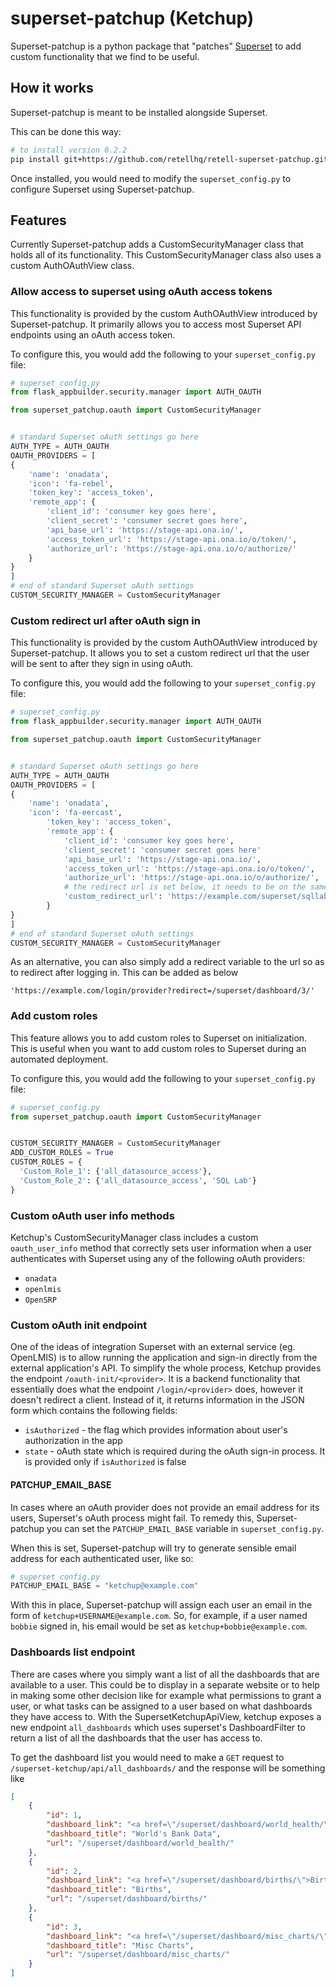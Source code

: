 # superset-patchup (Ketchup)

Superset-patchup is a python package that "patches" [Superset](https://superset.incubator.apache.org/) to add custom functionality that we find to be useful.

## How it works

Superset-patchup is meant to be installed alongside Superset.

This can be done this way:

```sh
# to install version 0.2.2
pip install git+https://github.com/retellhq/retell-superset-patchup.git@v0.2.2
```

Once installed, you would need to modify the `superset_config.py` to configure Superset using Superset-patchup.

## Features

Currently Superset-patchup adds a CustomSecurityManager class that holds all of its functionality.  This CustomSecurityManager class also uses a custom AuthOAuthView class.

### Allow access to superset using oAuth access tokens

This functionality is provided by the custom AuthOAuthView introduced by Superset-patchup.  It primarily allows you to access most Superset API endpoints using an oAuth access token.

To configure this, you would add the following to your `superset_config.py` file:

```python
# superset_config.py
from flask_appbuilder.security.manager import AUTH_OAUTH

from superset_patchup.oauth import CustomSecurityManager


# standard Superset oAuth settings go here
AUTH_TYPE = AUTH_OAUTH
OAUTH_PROVIDERS = [
{
    'name': 'onadata',
    'icon': 'fa-rebel',
    'token_key': 'access_token',
    'remote_app': {
        'client_id': 'consumer key goes here',
        'client_secret': 'consumer secret goes here',
        'api_base_url': 'https://stage-api.ona.io/',
        'access_token_url': 'https://stage-api.ona.io/o/token/',
        'authorize_url': 'https://stage-api.ona.io/o/authorize/'
    }
}
]
# end of standard Superset oAuth settings
CUSTOM_SECURITY_MANAGER = CustomSecurityManager
```

### Custom redirect url after oAuth sign in

This functionality is provided by the custom AuthOAuthView introduced by Superset-patchup.  It allows you to set a custom redirect url that the user will be sent to after they sign in using oAuth.

To configure this, you would add the following to your `superset_config.py` file:

```python
# superset_config.py
from flask_appbuilder.security.manager import AUTH_OAUTH

from superset_patchup.oauth import CustomSecurityManager


# standard Superset oAuth settings go here
AUTH_TYPE = AUTH_OAUTH
OAUTH_PROVIDERS = [
{
    'name': 'onadata',
    'icon': 'fa-eercast',
        'token_key': 'access_token',
        'remote_app': {
            'client_id': 'consumer key goes here',
            'client_secret': 'consumer secret goes here'
            'api_base_url': 'https://stage-api.ona.io/',
            'access_token_url': 'https://stage-api.ona.io/o/token/',
            'authorize_url': 'https://stage-api.ona.io/o/authorize/',
            # the redirect url is set below, it needs to be on the same domain as superset
            'custom_redirect_url': 'https://example.com/superset/sqllab'
        }
}
]
# end of standard Superset oAuth settings
CUSTOM_SECURITY_MANAGER = CustomSecurityManager
```

As an alternative, you can also simply add a redirect variable to the url so as to redirect after logging in. This can be added as below

```
'https://example.com/login/provider?redirect=/superset/dashboard/3/'
```

### Add custom roles

This feature allows you to add custom roles to Superset on initialization.  This is useful when you want to add custom roles to Superset during an automated deployment.

To configure this, you would add the following to your `superset_config.py` file:

```python
# superset_config.py
from superset_patchup.oauth import CustomSecurityManager


CUSTOM_SECURITY_MANAGER = CustomSecurityManager
ADD_CUSTOM_ROLES = True
CUSTOM_ROLES = {
  'Custom_Role_1': {'all_datasource_access'},
  'Custom_Role_2': {'all_datasource_access', 'SQL Lab'}
}
```

### Custom oAuth user info methods

Ketchup's CustomSecurityManager class includes a custom `oauth_user_info` method that correctly sets user information when a user authenticates with Superset using any of the following oAuth providers:

- `onadata`
- `openlmis`
- `OpenSRP`

### Custom oAuth init endpoint

One of the ideas of integration Superset with an external service (eg. OpenLMIS) is to allow running the application and sign-in directly from the external application's API. To simplify the whole process, Ketchup provides the endpoint `/oauth-init/<provider>`. It is a backend functionality that essentially does what the endpoint `/login/<provider>` does, however it doesn't redirect a client. Instead of it, it returns information in the JSON form which contains the following fields:

- `isAuthorized` - the flag which provides information about user's authorization in the app
- `state` - oAuth state which is required during the oAuth sign-in process. It is provided only if `isAuthorized` is false

#### PATCHUP_EMAIL_BASE

In cases where an oAuth provider does not provide an email address for its users, Superset's oAuth process might fail.  To remedy this, Superset-patchup you can set the `PATCHUP_EMAIL_BASE` variable in `superset_config.py`.

When this is set, Superset-patchup will try to generate sensible email address for each authenticated user, like so:

```python
# superset_config.py
PATCHUP_EMAIL_BASE = "ketchup@example.com"
```

With this in place, Superset-patchup will assign each user an email in the form of `ketchup+USERNAME@example.com`.  So, for example, if a user named `bobbie` signed in, his email would be set as `ketchup+bobbie@example.com`.

### Dashboards list endpoint
There are cases where you simply want a list of all the dashboards that are available to a user. This could be to display in a separate website or to help in making some other decision like for example what permissions to grant a user, or what tasks can be assigned to a user based on what dashboards they have access to. With the SupersetKetchupApiView, ketchup exposes a new endpoint `all_dashboards` which uses superset's DashboardFilter to return a list of all the dashboards that the user has access to.

To get the dashboard list you would need to make a `GET` request to `/superset-ketchup/api/all_dashboards/` and the response will be something like

```json
[
    {
        "id": 1,
        "dashboard_link": "<a href=\"/superset/dashboard/world_health/\">World&#39;s Bank Data</a>",
        "dashboard_title": "World's Bank Data",
        "url": "/superset/dashboard/world_health/"
    },
    {
        "id": 2,
        "dashboard_link": "<a href=\"/superset/dashboard/births/\">Births</a>",
        "dashboard_title": "Births",
        "url": "/superset/dashboard/births/"
    },
    {
        "id": 3,
        "dashboard_link": "<a href=\"/superset/dashboard/misc_charts/\">Misc Charts</a>",
        "dashboard_title": "Misc Charts",
        "url": "/superset/dashboard/misc_charts/"
    }
]
```
